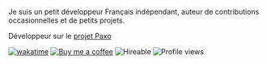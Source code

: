 Je suis un petit développeur Français indépendant, auteur de contributions occasionnelles et de petits projets.

Développeur sur le [projet Paxo](https://github.com/paxo-phone)

[![wakatime](https://wakatime.com/badge/user/8057d7e5-a98c-4e5b-bbfe-22fdce63ffa3.svg)](https://wakatime.com/@8057d7e5-a98c-4e5b-bbfe-22fdce63ffa3)
[![Buy me a coffee](https://img.shields.io/badge/%E2%80%8E%20-Buy%20me%20a%20coffee-fd0?logo=buymeacoffee&style=flat)](https://buymeacoffee.com/DarkBrines)
![Hireable](https://img.shields.io/badge/-hireable-informational)
![Profile views](https://komarev.com/ghpvc/?username=DarkBrines)

